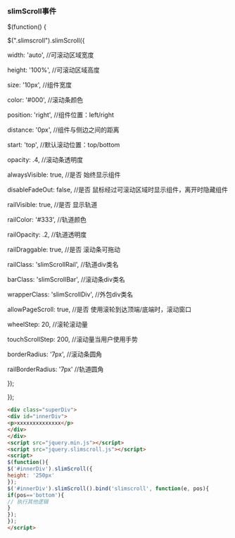 ### slimScroll事件

$(function() {

$(".slimscroll").slimScroll({

width: 'auto', //可滚动区域宽度

height: '100%', //可滚动区域高度

size: '10px', //组件宽度

color: '#000', //滚动条颜色

position: 'right', //组件位置：left/right

distance: '0px', //组件与侧边之间的距离

start: 'top', //默认滚动位置：top/bottom

opacity: .4, //滚动条透明度

alwaysVisible: true, //是否 始终显示组件

disableFadeOut: false, //是否 鼠标经过可滚动区域时显示组件，离开时隐藏组件

railVisible: true, //是否 显示轨道

railColor: '#333', //轨道颜色

railOpacity: .2, //轨道透明度

railDraggable: true, //是否 滚动条可拖动

railClass: 'slimScrollRail', //轨道div类名

barClass: 'slimScrollBar', //滚动条div类名

wrapperClass: 'slimScrollDiv', //外包div类名

allowPageScroll: true, //是否 使用滚轮到达顶端/底端时，滚动窗口

wheelStep: 20, //滚轮滚动量

touchScrollStep: 200, //滚动量当用户使用手势

borderRadius: '7px', //滚动条圆角

railBorderRadius: '7px' //轨道圆角

});

});

```html
<div class="superDiv">
<div id="innerDiv">
<p>xxxxxxxxxxxxxx</p>
</div>
</div>
<script src="jquery.min.js"></script>
<script src="jquery.slimscroll.js"></script>
<script>
$(function(){
$('#innerDiv').slimScroll({
height: '250px'
});
$('#innerDiv').slimScroll().bind('slimscroll', function(e, pos){
if(pos=='bottom'){
// 执行其他逻辑
}
});
});
</script>
```

